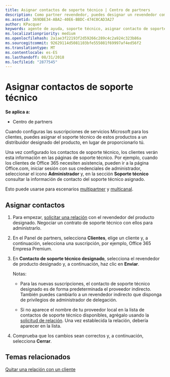 ```yaml
---
title: Asignar contactos de soporte técnico | Centro de partners
description: Como partner revendedor, puedes designar un revendedor como un contacto de soporte técnico.
ms.assetid: 369DBE34-ABA2-40E6-BBDC-474C0CAD3A27
author: KPacquer
keywords: agente de ayuda, soporte técnico, asignar contacto de soporte técnico, contacto de soporte técnico designado
ms.localizationpriority: medium
ms.openlocfilehash: 2a1ae3f22193f2d59266c289c4c2a924c323b86a
ms.sourcegitcommit: 92629114d5081103bfe555081f69997af4ed56f2
ms.translationtype: MT
ms.contentlocale: es-ES
ms.lasthandoff: 08/31/2018
ms.locfileid: "2877545"
---
```

# <a name="assign-support-contacts"></a>Asignar contactos de soporte técnico

**Se aplica a:**

-  Centro de partners

Cuando configuras las suscripciones de servicios Microsoft para los clientes, puedes asignar el soporte técnico de estos productos a un distribuidor designado del producto, en lugar de proporcionarlo tú.

Una vez configurado los contactos de soporte técnico, los clientes verán esta información en las páginas de soporte técnico. Por ejemplo, cuando los clientes de Office 365 necesiten asistencia, pueden ir a la página Office.com, iniciar sesión con sus credenciales de administrador, seleccionar el icono **Administrador** y, en la sección **Soporte técnico** consultar la información de contacto del soporte técnico asignado.

Esto puede usarse para escenarios [multipartner](multipartner.md) y [multicanal](multichannel.md). 

<a href="" id="assigncontacts"></a>
## <a name="assign-contacts"></a>Asignar contactos

1.  Para empezar, [solicitar una relación](request-a-relationship-with-a-customer.md) con el revendedor del producto designado. Negociar un contrato de soporte técnico con ellos para administrarlo.

2.  En el Panel de partners, selecciona **Clientes**, elige un cliente y, a continuación, selecciona una suscripción, por ejemplo, Office 365 Empresa Premium.

3.  En **Contacto de soporte técnico designado**, selecciona el revendedor de producto designado y, a continuación, haz clic en **Enviar**. 

    Notas: 
    
    *  Para las nuevas suscripciones, el contacto de soporte técnico designado es de forma predeterminada el proveedor indirecto. También puedes cambiarlo a un revendedor indirecto que disponga de privilegios de administrador de delegación.
    
    *  Si no aparece el nombre de tu proveedor local en la lista de contactos de soporte técnico disponibles, agrégalo usando la [solicitud de relación](request-a-relationship-with-a-customer.md). Una vez establecida la relación, debería aparecer en la lista.  

4.  Comprueba que los cambios sean correctos y, a continuación, selecciona **Cerrar**.

## <a name="related-topics"></a>Temas relacionados

[Quitar una relación con un cliente](remove-a-relationship.md)
